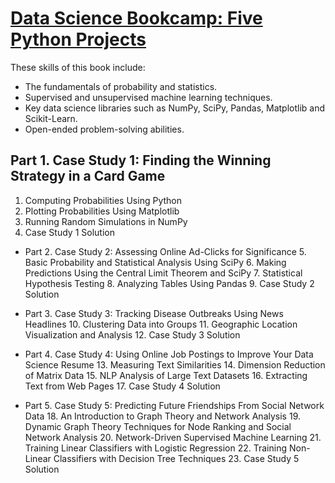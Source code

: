 
# [Data Science Bookcamp: Five Python Projects](https://www.manning.com/books/data-science-bookcamp)

These skills of this book include:
- The fundamentals of probability and statistics.
- Supervised and unsupervised machine learning techniques.
- Key data science libraries such as NumPy, SciPy, Pandas, Matplotlib and Scikit-Learn.
- Open-ended problem-solving abilities.


## Part 1. Case Study 1: Finding the Winning Strategy in a Card Game
1. Computing Probabilities Using Python
2. Plotting Probabilities Using Matplotlib
3. Running Random Simulations in NumPy
5. Case Study 1 Solution

- Part 2. Case Study 2: Assessing Online Ad-Clicks for Significance
  5. Basic Probability and Statistical Analysis Using SciPy
  6. Making Predictions Using the Central Limit Theorem and SciPy
  7. Statistical Hypothesis Testing
  8. Analyzing Tables Using Pandas
  9. Case Study 2 Solution

- Part 3. Case Study 3: Tracking Disease Outbreaks Using News Headlines
  10. Clustering Data into Groups
  11. Geographic Location Visualization and Analysis
  12. Case Study 3 Solution

- Part 4. Case Study 4: Using Online Job Postings to Improve Your Data Science Resume
  13. Measuring Text Similarities
  14. Dimension Reduction of Matrix Data
  15. NLP Analysis of Large Text Datasets
  16. Extracting Text from Web Pages
  17. Case Study 4 Solution

- Part 5. Case Study 5: Predicting Future Friendships From Social Network Data
  18. An Introduction to Graph Theory and Network Analysis
  19. Dynamic Graph Theory Techniques for Node Ranking and Social Network Analysis
  20. Network-Driven Supervised Machine Learning
  21. Training Linear Classifiers with Logistic Regression
  22. Training Non-Linear Classifiers with Decision Tree Techniques
  23. Case Study 5 Solution